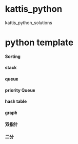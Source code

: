 # kattis_python
kattis_python_solutions
# python template
#### Sorting
#### stack
#### queue
#### priority Queue
#### hash table
#### graph

#### 双指针

#### 二分